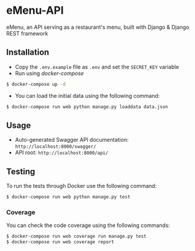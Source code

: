 # eMenu-API
eMenu, an API serving as a restaurant's menu, built with Django &amp; Django REST framework

## Installation

* Copy the `.env.example` file as `.env` and set the `SECRET_KEY` variable
* Run using *docker-compose*
```bash
$ docker-compose up -d
```
* You can load the initial data using the following command:
```bash
$ docker-compose run web python manage.py loaddata data.json
```

## Usage

* Auto-generated Swagger API documentation: `http://localhost:8000/swagger/`
* API root: `http://localhost:8000/api/`

## Testing

To run the tests through Docker use the following command:
```bash
$ docker-compose run web python manage.py test
```

### Coverage
You can check the code coverage using the following commands:
```bash
$ docker-compose run web coverage run manage.py test
$ docker-compose run web coverage report
```